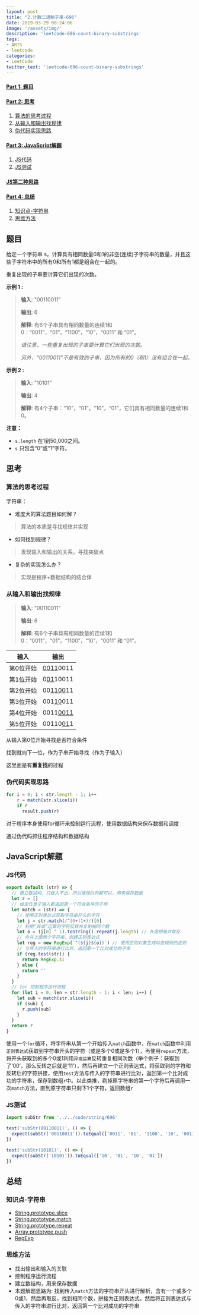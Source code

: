 ```yaml
---
layout: post
title: "2.计数二进制子串-696"
date: 2019-03-29 00:24:06
image: '/assets/img/'
description: 'leetcode-696-count-binary-substrings'
tags:
- ARTS
- leetcode 
categories:
- LeetCode
twitter_text: 'leetcode-696-count-binary-substrings'
---
```


#### [Part 1: 题目](#part1)

#### [Part 2: 思考](#part2)
1. [算法的思考过程](#processing)
1. [从输入和输出找规律](#find)
1. [伪代码实现思路](#achieve)

#### [Part 3: JavaScript解题](#part3)  
1. [JS代码](#code)
2. [JS测试](#test)

#### [JS第二种思路](#part4)

#### [Part 4: 总结](#think)
1. [知识点-字符串](#knowelage)
2. [思维方法](#thinking)

## <a name="part1"></a>题目

给定一个字符串 s，计算具有相同数量0和1的非空(连续)子字符串的数量，并且这些子字符串中的所有0和所有1都是组合在一起的。

重复出现的子串要计算它们出现的次数。

**示例 1 :**

> **输入**: "00110011"
>
> **输出**: 6
>
> **解释**: 有6个子串具有相同数量的连续1和0：“0011”，“01”，“1100”，“10”，“0011” 和 “01”。
>
> _请注意，一些重复出现的子串要计算它们出现的次数。_
>
> _另外，“00110011”不是有效的子串，因为所有的0（和1）没有组合在一起。_

**示例 2 :**

> **输入**: "10101"
>
> **输出**: 4
>
> **解释**: 有4个子串：“10”，“01”，“10”，“01”，它们具有相同数量的连续1和0。

**注意：**

- `s.length` 在1到50,000之间。
- `s` 只包含“0”或“1”字符。

## <a name="part2"></a>思考

### <a name="processing"></a>算法的思考过程

字符串：

- 难度大的算法题目如何解？
> 算法的本质是寻找规律并实现
- 如何找到规律？
> 发现输入和输出的关系，寻找突破点
- 复杂的实现怎么办？
> 实现是程序+数据结构的结合体

### <a name="find"></a>从输入和输出找规律

> **输入**: "00110011"
>
> **输出**: 6
>
> **解释**: 有6个子串具有相同数量的连续1和0：“0011”，“01”，“1100”，“10”，“0011” 和 “01”。

输入|输出
--|--
第0位开始|[0011](#find)0011
第1位开始|0[01](#find)10011
第2位开始|00[1100](#find)11
第3位开始|001[10](#find)011
第4位开始|0011[0011](#find)
第5位开始|00110[01](#find)1

从输入第0位开始寻找是否符合条件

找到就向下一位，作为子串开始寻找（作为子输入）

这里面是有**重复找**的过程

### <a name="achieve"></a>伪代码实现思路

```javascript
for i = 0; i < str.length - 1; i++
    r = match(str.slice(i))
    if r
      result.push(r)
```

对于程序本身使用for循环来控制运行流程，使用数据结构来保存数据和调度

通过伪代码抓住程序结构和数据结构

## <a name="part3"></a>JavaScript解题

### <a name="code"></a>JS代码

```javascript
export default (str) => {
  // 建立数结构，只做入不出，所以堆栈队列都可以，用来保存数据
  let r = []
  // 给定任意子输入都返回第一个符合条件的子串
  let match = (str) => {
    // 使用正则表达式获取字符串开头的字符
    let j = str.match(/^(0+|1+)/)[0]
    // 利用“异或”运算将字符反转并复制相同个数
    let o = (j[0] ^ 1).toString().repeat(j.length) // 长度相等并取反
    // 合并上面两个字符串，创建正则表达式
    let reg = new RegExp(`^(${j}${o})`) // 使用正则对象生成动态规则的正则
    // 与传入的字符串进行比对，返回第一个比对成功的子串
    if (reg.test(str)) {
      return RegExp.$1
    } else {
      return ''
    }
  }
  // for 控制程序运行流程
  for (let i = 0, len = str.length - 1; i < len; i++) {
    let sub = match(str.slice(i))
    if (sub) {
      r.push(sub)
    }
  }
  return r
}
```

使用一个`for`循环，将字符串从第一个开始传入`match`函数中，在`match`函数中利用`正则表达式`获取到字符串开头的字符（或是多个0或是多个1），再使用`repeat`方法，将开头获取到的多个0或1利用`异或运算`反转重复相同次数（举个例子：获取到了‘00’，那么反转之后就是‘11’），然后再建立一个正则表达式，将获取到的字符和反转后的字符拼接，使用`test`方法与传入的字符串进行比对，返回第一个比对成功的字符串，保存到数组`r`中。以此类推，剃掉原字符串的第一个字符后再调用一次`match`方法，直到原字符串只剩下1个字符，返回数组`r`

### <a name="test"></a>JS测试

```javascript
import subStr from '../../code/string/696'

test('subStr(00110011)', () => {
  expect(subStr('00110011')).toEqual(['0011', '01', '1100', '10', '0011', '01'])
})

test('subStr(10101)', () => {
  expect(subStr('10101')).toEqual(['10', '01', '10', '01'])
})
```

## <a name="think"></a>总结

### <a name="knowelage"></a>知识点-字符串

- [String.prototype.slice](https://developer.mozilla.org/zh-CN/docs/Web/JavaScript/Reference/Global_Objects/String/slice)
- [String.prototype.match](https://developer.mozilla.org/en-US/docs/Web/JavaScript/Reference/Global_Objects/String/match)
- [String.prototype.repeat](https://developer.mozilla.org/en-US/docs/Web/JavaScript/Reference/Global_Objects/String/repeat)
- [Array.prototype.push](https://developer.mozilla.org/zh-CN/docs/Web/JavaScript/Reference/Global_Objects/Array/push)
- [RegExp](https://developer.mozilla.org/zh-CN/docs/Web/JavaScript/Reference/Global_Objects/RegExp)

### <a name="thinking"></a>思维方法

- 找出输出和输入的关联
- 控制程序运行流程
- 建立数结构，用来保存数据
- 本题解题思路为: 找到传入`match`方法的字符串开头进行解析，含有一个或多个0或1，然后再取反，找到相同个数，拼接为正则表达式，然后将正则表达式与传入的字符串进行比对，返回第一个比对成功的字符串
